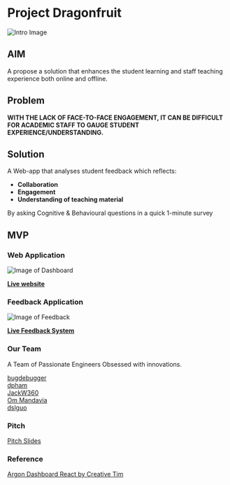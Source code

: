# Project Dragonfruit
![Intro Image](https://github.com/dpham06/dragonfruit3/blob/master/images/intro.png "Intro")  




## AIM   
  
A propose a solution that enhances the student learning and staff teaching experience both online and offline.  


## Problem

**WITH THE LACK OF FACE-TO-FACE ENGAGEMENT, IT CAN BE DIFFICULT FOR ACADEMIC STAFF TO GAUGE STUDENT EXPERIENCE/UNDERSTANDING.**



## Solution


A Web-app that analyses student feedback which reflects:  
* **Collaboration**
* **Engagement**
* **Understanding of teaching material**

By asking Cognitive & Behavioural questions in a quick 1-minute survey




## MVP 

### Web Application
![Image of Dashboard](https://github.com/dpham06/dragonfruit3/blob/master/images/dragonfruit.png "Dashboard")  
  

[**Live website**](https://dragonfruit3.herokuapp.com/admin/index)

### Feedback Application
![Image of Feedback](https://github.com/dpham06/dragonfruit3/blob/master/images/paint.png "Feedback")
  

[**Live Feedback System**](https://qfreeaccountssjc1.az1.qualtrics.com/jfe/form/SV_8But7iI82fysHCR)







### Our Team

A Team of Passionate Engineers Obsessed with innovations.  
  
    
[bugdebugger](https://github.com/shouryaraj)  
[dpham](https://github.com/dpham06)  
[JackW360](https://github.com/JackW360)  
[Om Mandavia](https://github.com/OmMandavia)  
[dslguo](https://github.com/dslguo)  



### Pitch
[Pitch Slides](https://www.canva.com/design/DAEIqbaogiY/gH0j4-_ybZWeQ_tUvwCu7Q/view?utm_content=DAEIqbaogiY&utm_campaign=designshare&utm_medium=link&utm_source=sharebutton)


### Reference
[Argon Dashboard React by Creative Tim](https://twitter.com/CreativeTim?ref=creativetim)


